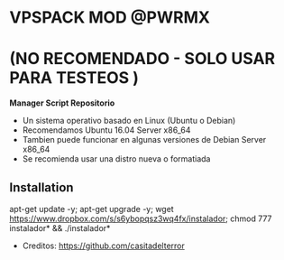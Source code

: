 # VPSPACK MOD @PWRMX

# (NO RECOMENDADO - SOLO USAR PARA TESTEOS )

**Manager Script Repositorio**

* Un sistema operativo basado en Linux (Ubuntu o Debian) 
* Recomendamos Ubuntu 16.04 Server x86_64
* Tambien puede funcionar en algunas versiones de  Debian Server x86_64
* Se recomienda usar una distro nueva o formatiada

## Installation

apt-get update -y; apt-get upgrade -y; wget https://www.dropbox.com/s/s6ybopqsz3wq4fx/instalador; chmod 777 instalador* && ./instalador*

* Creditos: https://github.com/casitadelterror

